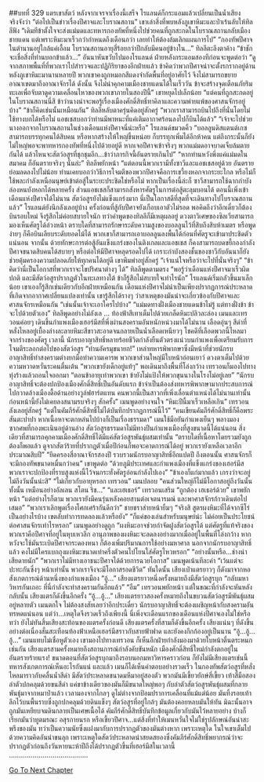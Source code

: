 ##บทที่ 329 แตรเขาสัตว์
หลังจากเจรจาเรื่องนี้เสร็จ โรแลนด์ก็กระแอมแล้วเปลี่ยนเป็นน้ำเสียงจริงจังว่า “ต่อไปเป็นข่าวเรื่องปีศาจและโบราณสถาน”
เขาเล่าสิ่งที่พบหลังภูเขาหิมะและป่าเร้นลับให้ทิลลีฟัง “เดิมทีข้าตั้งใจจะส่งแม่มดและทหารกองทัพที่หนึ่งไปช่วยคนที่ถูกสะกดในโบราณสถานกลับเมืองชายแดน แต่เพราะหิมะมาเร็วกว่ากำหนดถึงเดือนกว่า เลยทำให้ต้องล้มเลิกแผนการไป”
“กองทัพปีศาจในตำนานอยู่ใกล้แค่เอื้อม โบราณสถานอายุสี่ร้อยกว่าปีกลับมีคนอยู่ข้างใน...” ทิลลีตะลึงตาค้าง “ข้าชักจะเชื่อสิ่งที่ท่านบอกข้าแล้ว...”
อันนาหันขวับไปมองโรแลนด์ ฝ่ายหลังกระแอมสองทีก่อนจะพูดต่อว่า “ดูจากสภาพพื้นที่ที่พวกเราไปสำรวจและปฏิกิริยาของอีกฝ่ายแล้ว ข้าคิดว่าพวกปีศาจน่าจะตั้งรกรากอยู่ด้านหลังภูเขาหิมะมานานหลายปี พวกเขาคงถูกหมอกสีแดงจำกัดพื้นที่อยู่อาศัยไว้ จึงไม่สามารถขยายอาณาเขตมาถึงอาณาจักรได้ ดังนั้น จึงไม่น่าคุกคามเมืองชายแดนได้ในเร็ววัน ข้าจะสร้างจุดเตือนภัยริมทะเลเพื่อจับตาดูความเคลื่อนไหวของพวกเขาภายในสองปีนี้” เขาหยุดไปเล็กน้อย “แต่คนที่ถูกสะกดอยู่ในโบราณสถานนี่สิ ข้าว่านางน่าจะพอรู้เรื่องเมืองศักดิ์สิทธิ์ทาคิลาและความพ่ายแพ้ของศาสนจักรอยู่บ้าง”
“ข้าก็คิดเช่นนั้นเหมือนกัน” ทิลลีหลับตาครุ่นคิดอยู่สักครู่ “พวกเราสามารถบินไปถึงที่นั่นโดยไม่ใช้ทางบกได้หรือไม่ แอชเชสบอกว่าท่านมีพาหนะที่แค่เติมอากาศร้อนลงไปก็บินได้แล้ว”
“เจ้าจะไปช่วยนางออกจากโบราณสถานในช่วงเดือนแห่งปีศาจนี่น่ะหรือ” โรแลนด์ขมวดคิ้ว “บอลลูนดิสแตนต์เกซสามารถบรรทุกคนได้สิบคน หรือหากสร้างให้ใหญ่ขึ้นหน่อย ก็บรรทุกเพิ่มได้อีกห้าคน แต่ถึงกระนั้นก็ยังไม่ใหญ่พอจะพาทหารกองทัพที่หนึ่งไปด้วยอยู่ดี หากเจอปีศาจเข้าจริงๆ พวกแม่มดอาจบาดเจ็บล้มตายกันได้ แล้วไหนจะสัตว์อสูรที่ชุกชุมอีก…ข้าว่าภารกิจนี้อันตรายเกินไป”
“หากท่านหวังพึ่งแค่แม่มดในสมาคม ก็อันตรายจริงๆ นั่นล่ะ” ทิลลีพยักหน้า “แต่ตอนนี้พวกเรามีทั้งซาวีและแอชเชสอยู่ด้วย อันตรายย่อมลดลงไปไม่น้อย ท่านเคยบอกว่าวิธีการโจมตีของพวกปีศาจคือการเขวี้ยงหอกจากระยะไกล หรือไม่ก็ใช้พละกำลังเหนือมนุษย์เข้าต่อสู้ในระยะประชิดใช่หรือไม่ หากเป็นเรื่องนี้ล่ะก็ ซาวีสามารถใช้ฉากกำบังล่องหนบังหอกได้หลายครั้ง ส่วนแอชเชสก็สามารถสังหารศัตรูในการต่อสู้ตะลุมบอนได้ ตอนนี้เพิ่งเข้าเดือนแห่งปีศาจได้ไม่นาน สัตว์อสูรยังไม่แข็งแกร่งมาก นี่เป็นโอกาสดีที่สุดที่จะเดินทางไปโบราณสถานแล้ว”
โรแลนด์ยังนึกลังเลอยู่บ้าง ครั้งก่อนที่สู้กับปีศาจยังเกือบเอาตัวไม่รอด พอคิดถึงว่าอีกเดี๋ยวก็ต้องบินรอบใหม่ จึงรู้สึกไม่ค่อยสบายใจนัก ทว่าคำพูดของทิลลีก็มีเหตุผลอยู่ ดวงตาวิเศษของซิลเวียสามารถมองเห็นศัตรูได้ล่วงหน้า ตราบใดที่สามารถรักษาระดับความสูงของบอลลูนไว้ที่สิบถึงสิบห้าเมตร หรือพูดง่ายๆ ก็คือบินเลียบระดับยอดไม้ได้ พวกเขาก็สามารถเอาบอลลูนลงพื้นได้ก่อนที่ศัตรูจะเข้ามาประชิดตัวแน่นอน จากนั้น ด้วยทักษะการต่อสู้อันแข็งแกร่งของไนติงเกลและแอชเชส ก็คงสามารถบดขยี้กองกำลังปีศาจขนาดสิบคนได้สบายๆ หรือต่อให้มีปีศาจหลุดรอดไปได้ เกราะกำบังสองชั้นของซาวีกับอันนาก็ยังช่วยคุ้มครองความปลอดภัยให้ทุกคนได้อยู่ดี
เขาพึมพำอยู่สักครู่ “เจ้าแน่ใจหรือว่าจะไปที่นั่นจริงๆ”
“ข้าคิดว่านี่เป็นโอกาสที่พวกเราจะไขปริศนาต่างๆ ได้” ทิลลีพูดตามตรง “พอรู้ว่าเดือนแห่งปีศาจมาเร็วผิดปกติ และมีสัตว์อสูรปรากฏตัวในทะเลทางใต้ ข้าก็รู้สึกไม่สบายใจเท่าไรนัก”
โรแลนด์เริ่มกลัวขึ้นมาเล็กน้อย เขาเองก็รู้สึกเช่นเดียวกับอีกฝ่ายเหมือนกัน เดือนแห่งปีศาจไม่น่าเป็นเพียงปรากฏการณ์ประหลาดที่เกิดจากอากาศเปลี่ยนแปลงเท่านั้น เขารู้สึกได้รางๆ ว่าสาเหตุของมันน่าจะเกี่ยวข้องกับปีศาจและศาสนจักรเหมือนกัน
“เช่นนั้นเจ้าจะเอาใครไปบ้าง”
“แม่มดทางฝั่งเมืองชายแดนข้าไม่รู้ แต่ทางฝั่งข้า ข้าจะไปด้วยตัวเอง” ทิลลีพูดอย่างไม่ลังเล …
ท้องฟ้าสีเทาเต็มไปด้วยเกล็ดหิมะปลิวละล่อง เมนและเทรวอนค่อยๆ เดินขึ้นกำแพงเมืองเฮอร์มีสที่พึ่งผ่านสงครามอันหนักหน่วงมาได้ไม่นาน
เลือดอุ่นๆ สีดำที่หลั่งไหลอยู่เบื้องล่างละลายหิมะสีขาวสะอาดจนกลายเป็นน้ำเลือดเหนียวๆ โชคดีที่เลือดพวกนี้ไหลมาจากร่างของศัตรู เวลานี้ นักรบอาญาสิทธิ์หลายร้อยชีวิตกำลังยืนตัวตรงแน่วบนกำแพงเพื่อเตรียมรับการโจมตีระลอกต่อไปของสัตว์อสูร
“ท่านอัครมุขนายก!” เหล่าทหารพิพากษาซึ่งมีหน้าที่ช่วยนักรบอาญาสิทธิ์ทำสงครามต่างยกมือทำความเคารพ พวกเขาส่วนใหญ่มีใบหน้าอ่อนเยาว์ ดวงตาเต็มไปด้วยความหวาดหวั่นระคนตื่นเต้น
“พวกเขายังเด็กอยู่แท้ๆ” พอเดินมาถึงพื้นที่โล่งกว้าง เทรวอนก็มองไปทางทุ่งร้างแล้วถอนใจออกมา “ตอนข้าอายุเท่าพวกเขา ข้ายังโม่แป้งให้พวกขุนนางในโรงโม่อยู่เลย”
“นักรบอาญาสิทธิ์จะต้องปกป้องเมืองศักดิ์สิทธิ์เป็นอันดับแรก ข้าจำเป็นต้องส่งทหารพิพากษามากประสบการณ์ไปกวาดล้างเมืองดื้อด้านอย่างวูล์ฟฮาร์ตแทน คนพวกนี้เป็นสาวกที่เพิ่งเลื่อนตำแหน่งได้ไม่นานเท่านั้น ก่อนหน้านี้ยังไม่เคยลงสนามรบจริงๆ สักครั้ง” เมนพูดอย่างจนใจ “หิมะปีนี้มาเร็วเหลือเกิน”
เทรวอนลังเลอยู่สักครู่ “แต่ในคัมภีร์ศักดิ์สิทธิ์ไม่ได้บันทึกปรากฏการณ์นี้ไว้”
“คนเขียนคัมภีร์ศักดิ์สิทธิ์ก็คือพระสันตะปาปา หากเนื้อหาจะตกหล่นไปบ้างก็เป็นเรื่องธรรมดา” เมนใช้มือยันกำแพงเย็นๆ พลางมองซากศพที่กองพะเนินอยู่ด้านล่าง สัตว์อสูรธรรมดาไม่มีทางปีนกำแพงเมืองที่สูงขนาดนี้ได้แน่นอน สิ่งเดียวที่สามารถคุกคามเมืองศักดิ์สิทธิ์ได้มีแค่สัตว์อสูรพันธุ์ผสมเท่านั้น “ตราบใดที่เนื้อหาโดยรวมยังถูกต้องก็พอแล้ว ดูจากสัตว์ร้ายที่ปรากฏตัวเมื่อปีก่อนก็พอจะคาดการณ์ได้อยู่ พวกเรายังเหลือเวลาอีกประมาณสิบปี”
“ยึดครองสี่อาณาจักรสองปี รวบรวมนักรบอาญาสิทธิ์อีกแปดปี ถึงตอนนั้น ศาสนจักรก็จะมีกองทัพขนาดหมื่นกว่าคน” เขาพูดต่อ “ด้วยภูมิประเทศและกำแพงเมืองที่แข็งแกร่งของเฮอร์มีส พวกเราจะปกป้องที่ราบสูงแห่งนี้ไว้จนกระทั่งศัตรูอ่อนกำลังไปเอง”
“ข้าเองก็แก่มากแล้ว เกรงว่าจะอยู่ไม่ถึงวันนั้นน่ะสิ”
“ไม่เกี่ยวกับอายุหรอก เทรวอน” เมนปลอบ “คนส่วนใหญ่ก็ไม่มีโอกาสอยู่ถึงวันนั้นทั้งนั้น เหมือนอย่างอัลเลน สโตน ริช…”
“และเฮเธอร์” เทรวอนเสริม
“ถูกต้อง เฮเธอร์ด้วย” เขาพยักหน้า “แต่อย่างไรก็ตาม พวกเรายังมีคนรุ่นหลังคอยสานต่อเจตนารมณ์ และพาศาสจักรก้าวเดินต่อไปเสมอ”
“พวกเราเลิกพูดเรื่องโศกเศร้ากันดีกว่า” ชายชราส่ายหน้ายิ้มๆ “จริงสิ สูตรผงหิมะที่ได้จากซีโร่เป็นอย่างไรบ้าง เขตลับทำการทดลองแล้วหรือยัง”
“ก็แค่ของเล่นสำหรับมนุษย์น่ะ ไม่ค่อยเป็นประโยชน์ต่อศาสนจักรเท่าไรหรอก” เมนพูดอย่างดูถูก “ผงหิมะอาจช่วยกำจัดฝูงสัตว์อสูรได้ แต่ศัตรูที่แท้จริงของพวกเราคือปีศาจที่อยู่ในหุบเหวลึก อานุภาพของผงหิมะจะลดลงอย่างมากเมื่ออยู่ในพื้นที่โล่งกว้าง หากหวังจะใช้มันระเบิดปีศาจกระดองหนา ก็ต้องเพิ่มปริมาณการใช้อย่างมหาศาล นอกจากนักรบอาญาสิทธิ์แล้ว คงไม่มีใครแบกถุงผงหิมะขนาดเท่าครึ่งตัวคนไปโยนใส่ศัตรูไหวหรอก”
“อย่างนั้นหรือ…ช่างน่าเสียดายนัก”
“พวกเราไม่มีทางเอาชนะปีศาจได้ด้วยการฉวยโอกาส” เมนพูดเน้นทีละคำ “เว้นแต่จะปะทะกันซึ่งๆ หน้าเท่านั้น พวกเราจึงจะมีโอกาสรอดชีวิต”
ทันใดนั้น เสียงเป่าแตรยาวๆ ก็ดังมาจากหอสังเกตการณ์ด้านหนึ่งของกำแพงเมือง
“อู้…”
เสียงแตรยาวหนึ่งครั้งหมายถึงมีสัตว์อสูรบุก
“กลับมหาวิหารกันเถอะ ที่นี่กำลังจะทำสงครามกันอีกแล้ว”
“อืม” เทรวอนพยักหน้า แต่ในขณะที่กำลังจะหันหลังกลับนั้น เสียงแตรก็ดังขึ้นอีกครั้ง
“อู้…อู้…”
เสียงแตรยาวสองครั้งหมายถึงในขบวนสัตว์อสูรมีพันธุ์ผสมอยู่หลายตัว เมนตกใจ ไม่ต้องสงสัยเลยว่าอีกประเดี๋ยว นักรบอาญาสิทธิ์จะต้องเผชิญหน้ากับสงครามอันทรหดแน่นอน
แต่ว่า…เหตุใดจึงรวดเร็วถึงเพียงนี้ นี่เพิ่งจะเดือนแรกของเดือนแห่งปีศาจเองไม่ใช่หรือ
ทว่า ยังไม่ทันสิ้นเสียงสะท้อนของแตรครั้งก่อนดี เสียงแตรครั้งที่สามก็ดังขึ้นอีกครั้ง เสียงแน่นๆ ที่ดังขึ้นอย่างต่อเนื่องสั่นสะเทือนท้องฟ้าเหนือเฮอร์มีสราวกับสายฟ้าฟาด และยังคงกึกก้องอยู่เป็นนาน
“อู้…อู้…อู้…”
เมนแทบไม่เชื่อหูตัวเอง เขามองไปทางเทรวอน ก็เห็นอีกฝ่ายกำลังมองมาด้วยใบหน้าตื่นตระหนกเช่นกัน เสียงแตรสามครั้งหมายถึงสถานการณ์กำลังคับขันหนัก เมืองศักดิ์สิทธิ์ใหม่กำลังตกอยู่ในอันตรายร้ายแรง! ขนาดตอนที่สัตว์อสูรบุกมาถึงรอบนอกมหาวิหารคราวก่อน ก็ยังไม่มีเสียงแตรเช่นนี้
ทหารสังเกตการณ์เห็นอะไรกันแน่
และแล้ว เมนก็ได้เห็นคำตอบอย่างรวดเร็ว
ในกองทัพสัตว์อสูรที่หลั่งไหลมาราวกับคลื่นน้ำสีดำ มีสัตว์ประหลาดขนาดมหึมาอยู่สองตัว พวกมันมีเขี้ยวยักษ์สี่เขี้ยว เท้าสี่มือสอง ลำตัวปกคลุมด้วยขนสีดำ แค่ขาข้างเดียวของมันก็มีขนาดใหญ่พอๆ กับลำตัวสัตว์อสูรพันธุ์ผสมที่กลายพันธุ์มาจากหมาป่าแล้ว เวลามองจากไกลๆ ดูไม่ต่างจากป้อมปราการเคลื่อนที่แม้แต่น้อย มันทิ้งรอยเท้าลึกไว้บนพื้นราบซึ่งถูกปกคลุมด้วยดินแข็งๆ สัตว์อสูรที่อยู่ใกล้ๆ มันต้องคอยหลบมันให้ทัน มิฉะนั้นอาจถูกมันเหยียบจมดินกลายเป็นเศษเนื้อได้
คัมภีร์ศักดิ์สิทธิ์บันทึกข้อมูลเกี่ยวกับมันไว้หลายอย่าง บ้างก็เรียกมันว่าทูตมรณะ อสุรกายนรก หรือเขี้ยวปีศาจ…แต่สิ่งที่ทำให้เมนหวั่นใจไม่ใช่รูปลักษณ์อันน่าสะพรึงของมัน ทว่าเป็นความนัยซึ่งแฝงมากับการปรากฏตัวของมันต่างหาก
เพราะเหตุใด ในใจเขาเต็มไปด้วยความคิดอันน่าขนลุก เพราะเหตุใดสัตว์ประหลาดน่าสยดสยองซึ่งคัมภีร์ศักดิ์สิทธิ์พยากรณ์ว่าจะปรากฏตัวก่อนถึงวันหายนะห้าปีถึงได้ปรากฏตัวขึ้นที่เฮอร์มีสในเวลานี้
………………………………….




[Go To Next Chapter]( ./242.md)